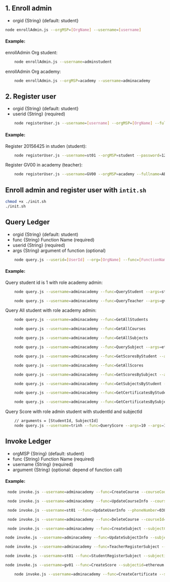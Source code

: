 ## 1. Enroll admin

- orgid {String} (default: student}

```bash
node enrollAdmin.js --orgMSP=[OrgName] --username=[username]
```

#### Example:

enrollAdmin Org student:

```bash
	node enrollAdmin.js --username=adminstudent
```

enrollAdmin Org academy:

```bash
	node enrollAdmin.js --orgMSP=academy --username=adminacademy
```

## 2. Register user

- orgid {String} (default: student}
- userid {String} (required)

```bash
	node registerUser.js --username=[username] --orgMSP=[OrgName] --fullname=[Fullname]
```

#### Example:

Register 20156425 in studen (student):

```bash
	node registerUser.js --username=st01 --orgMSP=student --password=123456 --fullname=TrinhVanTan
```

Register GV00 in academy (teacher):

```bash
	node registerUser.js --username=GV00 --orgMSP=academy --fullname=ABC --password=123456
```

## Enroll admin and register user with `intit.sh`

```bash
chmod +x ./init.sh
./init.sh
```

## Query Ledger

- orgid {String} (default: student)
- func {String} Function Name (required)
- userid {String} (required)
- args {String} argument of function (optional)

```bash
	node query.js --userid=[UserId] --org=[OrgName] --func=[FunctionName] --args=[Argument]
```

#### Example:

Query student id is 1 with role academy admin:

```bash
	node query.js --username=adminacademy --func=QueryStudent --args=st01
```

```bash
	node query.js --username=adminacademy --func=QueryTeacher --args=gv01
```

Query All student with role academy admin:

```bash
	node query.js --username=adminacademy --func=GetAllStudents
```

```bash
	node query.js --username=adminacademy --func=GetAllCourses
```

```bash
	node query.js --username=adminacademy --func=GetAllSubjects
```

```bash
	node query.js --username=adminacademy --func=QuerySubject --args=ethereum
```

```bash
	node query.js --username=adminacademy --func=GetScoresByStudent --args=st01
```

```bash
	node query.js --username=adminacademy --func=GetAllScores
```

```bash
	node query.js --username=adminacademy --func=GetScoresBySubject --args=ethereum
```

```bash
	node query.js --username=adminacademy --func=GetSubjectsByStudent --args=st01
```

```bash
	node query.js --username=adminacademy --func=GetCertificatesByStudent --args=st01
```

```bash
	node query.js --username=adminacademy --func=GetCertificatesBySubject --args=ethereum
```

Query Score with role admin student with studentId and subjectId

```bash
	// arguments = [StudentId, SubjectId]
	node query.js --username=trinh --func=QueryScore --args=10 --args=160212
```

## Invoke Ledger

- orgMSP {String} (default: student)
- func {String} Function Name (required)
- username {String} (required)
- argument {String} (optional: depend of function call)

#### Example:

```bash
 node invoke.js --username=adminacademy --func=CreateCourse --courseCode=BC01 --courseName=Blockchain --description=Blockchain --shortDescription=Blockchain
```

```bash
 node invoke.js --username=adminacademy --func=UpdateCourseInfo --courseId=xxxx  --courseCode=BC01 --courseName=Blockchain --description=Blockchain --shortDescription=Blockchain
```

```bash
 node invoke.js --username=st01 --func=UpdateUserInfo --phoneNumber=0382794668  --email=BC01 --address=KienGiang --fullName=TrinhVanTan
```

```bash
 node invoke.js --username=adminacademy --func=DeleteCourse --courseId=xxxx
```

```bash
 node invoke.js --username=adminacademy --func=CreateSubject --subjectCode=ET01 --subjectName=Ethereum --shortDescription=Ethereum --description=Ethereum
```

```bash
node invoke.js --username=adminacademy --func=UpdateSubjectInfo --subjectId=xxxx  --subjectCode=BC01 --subjectName=Blockchain --description=Blockchain --shortDescription=Blockchain0001
```

```bash
node invoke.js --username=adminacademy --func=TeacherRegisterSubject --subjectid=ethereum --teacher=gv01
```

```bash
node invoke.js --username=st01 --func=StudentRegisterSubject --subjectid=ethereum
```

```bash
node invoke.js --username=gv01 --func=CreateScore --subjectid=ethereum --student=st01 --score=10
```

```bash
	node invoke.js --username=adminacademy --func=CreateCertificate --subjectid=ethereum --student=st01
```
